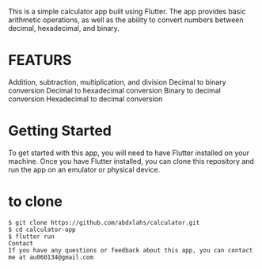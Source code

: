 This is a simple calculator app built using Flutter. The app provides basic arithmetic operations, as well as the ability to convert numbers between decimal, hexadecimal, and binary.

# FEATURS
Addition, subtraction, multiplication, and division
Decimal to binary conversion
Decimal to hexadecimal conversion
Binary to decimal conversion
Hexadecimal to decimal conversion

# Getting Started
To get started with this app, you will need to have Flutter installed on your machine. Once you have Flutter installed, you can clone this repository and run the app on an emulator or physical device.



# to clone
```shell
$ git clone https://github.com/abdxlahs/calculator.git
$ cd calculator-app
$ flutter run
Contact
If you have any questions or feedback about this app, you can contact me at au060134@gmail.com
```


